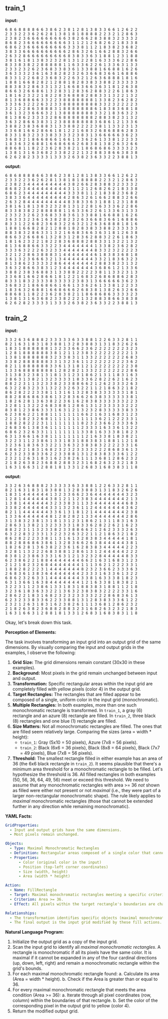 
## train_1

**input:**
```
6 8 6 8 8 8 8 6 6 3 8 6 2 3 8 1 2 8 1 3 8 3 3 6 6 1 2 6 2 2
2 3 3 2 2 3 6 2 6 2 8 1 3 8 1 8 1 8 8 8 8 2 2 3 2 1 2 8 6 3
2 3 8 2 3 6 6 6 6 6 6 6 6 6 3 8 2 6 6 2 8 3 8 8 3 2 3 3 3 2
8 6 8 2 3 6 6 6 6 6 6 6 6 6 3 1 1 2 1 2 6 8 2 6 2 1 8 3 3 8
6 8 6 2 3 6 6 6 6 6 6 6 6 6 3 3 3 8 1 1 2 1 8 3 8 2 3 6 8 2
3 8 3 3 6 6 6 6 6 6 6 6 6 6 2 8 6 3 2 6 1 6 6 2 8 8 3 2 6 6
2 6 3 2 8 6 6 6 6 6 6 6 6 6 8 3 8 3 3 6 3 1 8 8 1 2 3 1 8 8
3 8 1 6 1 8 1 3 8 3 2 3 2 8 1 3 1 2 2 8 1 6 3 3 3 6 2 2 8 6
8 3 3 8 3 8 2 2 8 8 8 8 8 1 1 6 3 3 6 2 2 6 1 3 3 6 3 1 3 3
2 3 3 2 3 2 6 2 3 6 8 3 3 8 3 6 1 3 3 8 8 1 6 6 8 8 1 6 2 6
3 6 3 3 3 2 3 6 1 6 3 8 2 8 2 3 2 6 3 6 6 8 3 6 6 1 6 8 8 6
8 3 3 1 2 2 6 8 2 3 6 8 3 2 2 6 3 2 1 2 6 3 6 8 8 8 1 8 1 6
1 8 8 1 6 6 8 2 8 2 1 2 8 8 1 8 2 8 3 8 3 3 8 8 2 3 3 3 3 3
8 8 3 8 3 2 8 6 3 3 1 3 2 1 6 6 8 3 6 6 3 6 3 1 8 1 2 6 3 8
8 6 6 3 2 6 6 8 6 1 3 2 8 3 1 2 8 3 6 2 8 8 3 2 2 6 1 8 6 3
1 8 1 6 2 3 2 2 1 8 2 2 8 3 6 8 8 8 2 8 8 3 3 1 3 2 2 1 3 2
8 1 3 6 8 8 6 6 3 3 2 2 3 8 8 8 8 8 8 8 1 3 3 8 2 3 6 2 8 2
3 3 3 6 3 2 2 2 6 3 2 3 3 8 8 8 8 8 8 8 8 3 3 2 3 2 2 2 2 3
3 2 1 2 2 8 6 3 8 8 8 3 1 8 8 8 8 8 8 8 6 1 8 3 8 3 6 8 1 8
3 6 1 3 2 3 6 6 6 3 2 1 3 8 8 8 8 8 8 8 3 3 2 1 8 3 6 3 2 3
8 1 3 8 6 2 3 3 3 3 2 8 6 8 8 8 8 8 8 8 2 8 8 3 8 2 3 1 3 2
3 6 3 2 8 6 6 3 8 3 1 2 3 8 8 8 8 8 8 8 3 6 8 6 1 2 1 3 3 6
3 8 8 2 3 8 3 6 8 8 3 1 3 3 8 8 2 2 2 2 3 8 1 1 3 3 2 3 1 3
3 3 6 8 1 6 6 2 8 6 6 1 8 1 2 2 1 6 8 3 2 6 8 6 8 8 6 2 8 3
8 3 3 1 8 3 2 3 3 3 8 3 3 3 3 2 3 8 3 1 3 6 6 6 6 6 3 6 2 3
3 6 8 3 2 1 8 6 6 8 6 6 1 6 6 1 3 3 6 2 6 1 3 3 8 1 2 2 3 3
1 8 3 6 3 2 6 8 8 1 6 6 8 6 6 6 2 6 8 3 8 1 3 8 2 6 3 2 6 6
8 8 6 8 1 1 8 2 2 3 6 2 8 3 8 2 1 1 8 6 8 6 8 6 3 3 3 3 2 3
1 3 8 1 3 1 6 3 6 8 2 3 3 8 2 2 2 1 3 2 8 8 3 8 6 6 3 8 3 8
6 2 6 2 8 2 3 3 3 3 1 3 3 3 2 6 3 8 2 3 6 3 3 2 2 3 8 8 1 3
```


**output:**
```
6 8 6 8 8 8 8 6 6 3 8 6 2 3 8 1 2 8 1 3 8 3 3 6 6 1 2 6 2 2
2 3 3 2 2 3 6 2 6 2 8 1 3 8 1 8 1 8 8 8 8 2 2 3 2 1 2 8 6 3
2 3 8 2 3 4 4 4 4 4 4 4 4 4 3 8 2 6 6 2 8 3 8 8 3 2 3 3 3 2
8 6 8 2 3 4 4 4 4 4 4 4 4 4 3 1 1 2 1 2 6 8 2 6 2 1 8 3 3 8
6 8 6 2 3 4 4 4 4 4 4 4 4 4 3 3 3 8 1 1 2 1 8 3 8 2 3 6 8 2
3 8 3 3 6 4 4 4 4 4 4 4 4 4 2 8 6 3 2 6 1 6 6 2 8 8 3 2 6 6
2 6 3 2 8 4 4 4 4 4 4 4 4 4 8 3 8 3 3 6 3 1 8 8 1 2 3 1 8 8
3 8 1 6 1 8 1 3 8 3 2 3 2 8 1 3 1 2 2 8 1 6 3 3 3 6 2 2 8 6
8 3 3 8 3 8 2 2 8 8 8 8 8 1 1 6 3 3 6 2 2 6 1 3 3 6 3 1 3 3
2 3 3 2 3 2 6 2 3 6 8 3 3 8 3 6 1 3 3 8 8 1 6 6 8 8 1 6 2 6
3 6 3 3 3 2 3 6 1 6 3 8 2 8 2 3 2 6 3 6 6 8 3 6 6 1 6 8 8 6
8 3 3 1 2 2 6 8 2 3 6 8 3 2 2 6 3 2 1 2 6 3 6 8 8 8 1 8 1 6
1 8 8 1 6 6 8 2 8 2 1 2 8 8 1 8 2 8 3 8 3 3 8 8 2 3 3 3 3 3
8 8 3 8 3 2 8 6 3 3 1 3 2 1 6 6 8 3 6 6 3 6 3 1 8 1 2 6 3 8
8 6 6 3 2 6 6 8 6 1 3 2 8 3 1 2 8 3 6 2 8 8 3 2 2 6 1 8 6 3
1 8 1 6 2 3 2 2 1 8 2 2 8 3 6 8 8 8 2 8 8 3 3 1 3 2 2 1 3 2
8 1 3 6 8 8 6 6 3 3 2 2 3 4 4 4 4 4 4 4 1 3 3 8 2 3 6 2 8 2
3 3 3 6 3 2 2 2 6 3 2 3 3 4 4 4 4 4 4 4 8 3 3 2 3 2 2 2 2 3
3 2 1 2 2 8 6 3 8 8 8 3 1 4 4 4 4 4 4 4 6 1 8 3 8 3 6 8 1 8
3 6 1 3 2 3 6 6 6 3 2 1 3 4 4 4 4 4 4 4 3 3 2 1 8 3 6 3 2 3
8 1 3 8 6 2 3 3 3 3 2 8 6 4 4 4 4 4 4 4 2 8 8 3 8 2 3 1 3 2
3 6 3 2 8 6 6 3 8 3 1 2 3 4 4 4 4 4 4 4 3 6 8 6 1 2 1 3 3 6
3 8 8 2 3 8 3 6 8 8 3 1 3 3 8 8 2 2 2 2 3 8 1 1 3 3 2 3 1 3
3 3 6 8 1 6 6 2 8 6 6 1 8 1 2 2 1 6 8 3 2 6 8 6 8 8 6 2 8 3
8 3 3 1 8 3 2 3 3 3 8 3 3 3 3 2 3 8 3 1 3 6 6 6 6 6 3 6 2 3
3 6 8 3 2 1 8 6 6 8 6 6 1 6 6 1 3 3 6 2 6 1 3 3 8 1 2 2 3 3
1 8 3 6 3 2 6 8 8 1 6 6 8 6 6 6 2 6 8 3 8 1 3 8 2 6 3 2 6 6
8 8 6 8 1 1 8 2 2 3 6 2 8 3 8 2 1 1 8 6 8 6 8 6 3 3 3 3 2 3
1 3 8 1 3 1 6 3 6 8 2 3 3 8 2 2 2 1 3 2 8 8 3 8 6 6 3 8 3 8
6 2 6 2 8 2 3 3 3 3 1 3 3 3 2 6 3 8 2 3 6 3 3 2 2 3 8 8 1 3
```


## train_2

**input:**
```
3 3 2 6 3 6 8 8 8 2 3 3 3 3 3 6 3 3 8 8 1 2 2 6 3 3 2 8 1 1
8 2 1 6 3 1 8 3 1 8 3 8 8 1 3 2 8 3 8 8 3 1 3 1 8 3 2 6 2 6
1 8 3 1 8 8 8 8 8 8 1 3 2 3 3 6 6 2 3 6 2 2 2 2 2 2 2 3 2 3
1 2 8 1 8 8 8 8 8 8 3 8 1 2 1 1 2 3 8 3 2 2 2 2 2 2 2 2 1 3
1 3 8 1 8 8 8 8 8 8 3 2 3 3 8 3 1 1 3 3 2 2 2 2 2 2 2 6 8 3
3 3 8 2 8 8 8 8 8 8 3 3 1 3 2 3 6 1 1 2 2 2 2 2 2 2 2 3 6 2
8 2 1 1 8 8 8 8 8 8 3 3 6 1 3 1 8 1 2 1 2 2 2 2 2 2 2 2 3 8
1 3 3 6 8 8 8 8 8 8 8 1 2 8 2 8 2 1 3 3 2 2 2 2 2 2 2 2 8 6
3 1 3 8 3 2 3 8 1 3 1 8 1 3 1 2 3 1 8 6 2 1 3 1 1 8 3 1 6 3
2 8 6 3 1 3 8 2 1 3 2 3 3 3 3 1 8 3 3 6 2 8 2 2 6 2 1 6 2 3
8 8 2 2 3 1 1 3 2 3 3 8 2 3 3 8 8 6 6 2 1 2 6 2 3 3 3 2 6 3
6 3 2 2 8 3 2 3 3 1 3 2 2 3 2 6 3 2 2 1 1 2 1 8 6 3 2 1 8 2
8 6 2 8 2 2 2 3 3 8 1 1 3 1 6 1 3 2 8 3 8 3 3 3 3 3 3 1 8 1
8 8 2 8 8 6 8 6 3 8 6 1 3 2 8 3 6 6 2 6 3 8 3 3 3 3 3 3 8 1
1 8 2 6 2 8 1 3 6 3 8 2 2 3 6 1 6 2 8 3 8 3 3 3 3 3 3 2 2 3
3 2 8 1 1 3 2 2 2 6 8 3 8 8 1 2 8 6 1 3 1 2 3 3 3 3 3 2 2 2
8 3 8 1 2 3 8 6 3 3 3 1 6 3 1 2 1 3 2 3 2 8 3 3 3 3 3 8 3 3
6 2 3 8 6 2 2 1 8 8 1 1 1 1 1 1 1 6 6 2 1 6 3 1 6 8 3 1 2 3
2 1 2 1 8 2 3 2 6 8 1 1 1 1 1 1 1 1 1 1 3 6 2 1 2 2 2 3 3 1
1 8 8 2 8 2 2 2 3 1 1 1 1 1 1 1 1 8 2 3 2 3 6 6 2 3 3 3 6 3
2 6 8 3 6 1 3 8 3 6 1 1 1 1 1 1 1 2 3 3 3 1 6 3 3 6 1 3 2 2
6 8 6 2 3 2 6 3 3 1 1 1 1 1 1 1 1 3 3 8 1 6 3 3 3 8 1 8 2 3
6 3 1 3 6 6 1 6 3 8 1 1 1 1 1 1 1 1 2 1 6 3 3 8 1 8 3 8 2 1
3 2 2 3 1 1 2 3 8 6 1 3 3 1 8 3 1 8 8 3 8 3 1 8 8 1 1 2 1 8
3 2 3 6 1 8 3 6 3 3 2 2 1 3 6 3 2 3 8 3 8 3 2 2 2 2 3 3 1 6
2 8 6 2 2 1 8 3 1 6 8 2 3 2 3 2 3 3 3 3 2 2 2 8 6 8 3 6 1 3
6 2 3 2 3 3 8 3 3 6 2 2 3 3 8 8 1 3 1 2 8 3 8 3 3 3 6 1 2 2
2 3 2 1 2 6 3 1 8 3 1 6 2 3 8 2 6 1 1 1 3 6 8 1 2 8 6 2 3 2
2 1 8 2 6 3 8 2 3 6 8 8 2 8 8 3 2 3 1 6 8 2 6 3 2 3 2 1 8 3
1 6 3 1 6 6 3 1 2 8 8 1 8 1 3 3 1 2 6 8 3 1 6 8 3 8 3 1 1 8
```


**output:**
```
3 3 2 6 3 6 8 8 8 2 3 3 3 3 3 6 3 3 8 8 1 2 2 6 3 3 2 8 1 1
8 2 1 6 3 1 8 3 1 8 3 8 8 1 3 2 8 3 8 8 3 1 3 1 8 3 2 6 2 6
1 8 3 1 4 4 4 4 4 4 1 3 2 3 3 6 6 2 3 6 4 4 4 4 4 4 4 3 2 3
1 2 8 1 4 4 4 4 4 4 3 8 1 2 1 1 2 3 8 3 4 4 4 4 4 4 4 2 1 3
1 3 8 1 4 4 4 4 4 4 3 2 3 3 8 3 1 1 3 3 4 4 4 4 4 4 4 6 8 3
3 3 8 2 4 4 4 4 4 4 3 3 1 3 2 3 6 1 1 2 4 4 4 4 4 4 4 3 6 2
8 2 1 1 4 4 4 4 4 4 3 3 6 1 3 1 8 1 2 1 4 4 4 4 4 4 4 2 3 8
1 3 3 6 4 4 4 4 4 4 8 1 2 8 2 8 2 1 3 3 4 4 4 4 4 4 4 2 8 6
3 1 3 8 3 2 3 8 1 3 1 8 1 3 1 2 3 1 8 6 2 1 3 1 1 8 3 1 6 3
2 8 6 3 1 3 8 2 1 3 2 3 3 3 3 1 8 3 3 6 2 8 2 2 6 2 1 6 2 3
8 8 2 2 3 1 1 3 2 3 3 8 2 3 3 8 8 6 6 2 1 2 6 2 3 3 3 2 6 3
6 3 2 2 8 3 2 3 3 1 3 2 2 3 2 6 3 2 2 1 1 2 1 8 6 3 2 1 8 2
8 6 2 8 2 2 2 3 3 8 1 1 3 1 6 1 3 2 8 3 8 3 4 4 4 4 4 1 8 1
8 8 2 8 8 6 8 6 3 8 6 1 3 2 8 3 6 6 2 6 3 8 4 4 4 4 4 3 8 1
1 8 2 6 2 8 1 3 6 3 8 2 2 3 6 1 6 2 8 3 8 3 4 4 4 4 4 2 2 3
3 2 8 1 1 3 2 2 2 6 8 3 8 8 1 2 8 6 1 3 1 2 4 4 4 4 4 2 2 2
8 3 8 1 2 3 8 6 3 3 3 1 6 3 1 2 1 3 2 3 2 8 4 4 4 4 4 8 3 3
6 2 3 8 6 2 2 1 8 8 4 4 4 4 4 4 4 6 6 2 1 6 3 1 6 8 3 1 2 3
2 1 2 1 8 2 3 2 6 8 4 4 4 4 4 4 4 1 1 1 3 6 2 1 2 2 2 3 3 1
1 8 8 2 8 2 2 2 3 1 4 4 4 4 4 4 4 8 2 3 2 3 6 6 2 3 3 3 6 3
2 6 8 3 6 1 3 8 3 6 4 4 4 4 4 4 4 2 3 3 3 1 6 3 3 6 1 3 2 2
6 8 6 2 3 2 6 3 3 1 4 4 4 4 4 4 4 3 3 8 1 6 3 3 3 8 1 8 2 3
6 3 1 3 6 6 1 6 3 8 4 4 4 4 4 4 4 1 2 1 6 3 3 8 1 8 3 8 2 1
3 2 2 3 1 1 2 3 8 6 1 3 3 1 8 3 1 8 8 3 8 3 1 8 8 1 1 2 1 8
3 2 3 6 1 8 3 6 3 3 2 2 1 3 6 3 2 3 8 3 8 3 2 2 2 2 3 3 1 6
2 8 6 2 2 1 8 3 1 6 8 2 3 2 3 2 3 3 3 3 2 2 2 8 6 8 3 6 1 3
6 2 3 2 3 3 8 3 3 6 2 2 3 3 8 8 1 3 1 2 8 3 8 3 3 3 6 1 2 2
2 3 2 1 2 6 3 1 8 3 1 6 2 3 8 2 6 1 1 1 3 6 8 1 2 8 6 2 3 2
2 1 8 2 6 3 8 2 3 6 8 8 2 8 8 3 2 3 1 6 8 2 6 3 2 3 2 1 8 3
1 6 3 1 6 6 3 1 2 8 8 1 8 1 3 3 1 2 6 8 3 1 6 8 3 8 3 1 1 8
```

Okay, let's break down this task.

**Perception of Elements:**

The task involves transforming an input grid into an output grid of the same dimensions. By visually comparing the input and output grids in the examples, I observe the following:

1.  **Grid Size:** The grid dimensions remain constant (30x30 in these examples).
2.  **Background:** Most pixels in the grid remain unchanged between input and output.
3.  **Transformation:** Specific rectangular areas within the input grid are completely filled with yellow pixels (color 4) in the output grid.
4.  **Target Rectangles:** The rectangles that are filled appear to be composed of a single, uniform color in the input grid (monochromatic).
5.  **Multiple Rectangles:** In both examples, more than one such monochromatic rectangle is transformed. In `train_1`, a gray (6) rectangle and an azure (8) rectangle are filled. In `train_2`, three black (8) rectangles and one blue (1) rectangle are filled.
6.  **Size Matters:** Not all monochromatic rectangles are filled. The ones that are filled seem relatively large. Comparing the sizes (area = width * height):
    *   `train_1`: Gray (5x10 = 50 pixels), Azure (7x8 = 56 pixels).
    *   `train_2`: Black (6x6 = 36 pixels), Black (8x8 = 64 pixels), Black (7x7 = 49 pixels), Blue (7x8 = 56 pixels).
7.  **Threshold:** The smallest rectangle filled in either example has an area of 36 (the 6x6 black rectangle in `train_2`). It seems plausible that there's a minimum area threshold for a monochromatic rectangle to be filled. Let's hypothesize the threshold is 36. All filled rectangles in both examples (50, 56, 36, 64, 49, 56) meet or exceed this threshold. We need to assume that any monochromatic rectangles with area >= 36 *not* shown as filled were either not present or not *maximal* (i.e., they were part of a larger non-rectangular monochromatic shape). The rule likely applies to *maximal* monochromatic rectangles (those that cannot be extended further in any direction while remaining monochromatic).

**YAML Facts:**


```yaml
GridProperties:
  - Input and output grids have the same dimensions.
  - Most pixels remain unchanged.

Objects:
  - Type: Maximal Monochromatic Rectangles
  - Definition: Rectangular areas composed of a single color that cannot be extended horizontally or vertically without changing color or going out of bounds.
  - Properties:
      - Color (original color in the input)
      - Position (top-left corner coordinates)
      - Size (width, height)
      - Area (width * height)

Action:
  - Name: FillRectangle
  - Target: Maximal monochromatic rectangles meeting a specific criterion.
  - Criterion: Area >= 36.
  - Effect: All pixels within the target rectangle's boundaries are changed to yellow (color 4).

Relationships:
  - The transformation identifies specific objects (maximal monochromatic rectangles) based on a property (area >= 36) and applies a uniform action (fill with yellow) to them.
  - The final output is the input grid modified by these fill actions.
```


**Natural Language Program:**

1.  Initialize the output grid as a copy of the input grid.
2.  Scan the input grid to identify all *maximal monochromatic rectangles*. A rectangle is monochromatic if all its pixels have the same color. It is maximal if it cannot be expanded in any of the four cardinal directions (up, down, left, right) and remain a monochromatic rectangle within the grid's bounds.
3.  For each maximal monochromatic rectangle found:
    a.  Calculate its area (Area = width * height).
    b.  Check if the Area is greater than or equal to 36.
4.  For every maximal monochromatic rectangle that meets the area condition (Area >= 36):
    a.  Iterate through all pixel coordinates (row, column) within the boundaries of that rectangle.
    b.  Set the color of the corresponding pixel in the output grid to yellow (color 4).
5.  Return the modified output grid.
